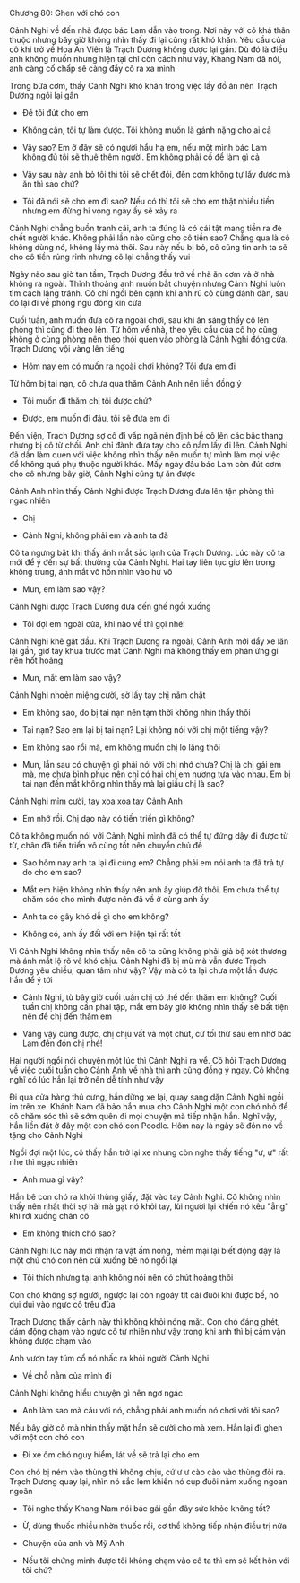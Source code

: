 




Chương 80: Ghen với chó con

Cảnh Nghi về đến nhà được bác Lam dẫn vào trong. Nơi này với cô khá thân thuộc nhưng bây giờ không nhìn thấy đi lại cũng rất khó khăn. Yêu cầu của cô khi trở về Hoa An Viên là Trạch Dương không được lại gần. Dù đó là điều anh không muốn nhưng hiện tại chỉ còn cách như vậy, Khang Nam đã nói, anh càng cố chấp sẽ càng đẩy cô ra xa mình

Trong bữa cơm, thấy Cảnh Nghi khó khăn trong việc lấy đồ ăn nên Trạch Dương ngồi lại gần

- Để tôi đút cho em

- Không cần, tôi tự làm được. Tôi không muốn là gánh nặng cho ai cả

- Vậy sao? Em ở đây sẽ có người hầu hạ em, nếu một mình bác Lam không đủ tôi sẽ thuê thêm người. Em không phải cố để làm gì cả

- Vậy sau này anh bỏ tôi thì tôi sẽ chết đói, đến cơm không tự lấy được mà ăn thì sao chứ?

- Tôi đã nói sẽ cho em đi sao? Nếu có thì tôi sẽ cho em thật nhiều tiền nhưng em đừng hi vọng ngày ấy sẽ xảy ra

Cảnh Nghi chẳng buồn tranh cãi, anh ta đúng là có cái tật mang tiền ra đè chết người khác. Không phải lần nào cũng cho cô tiền sao? Chẳng qua là cô không dùng nó, không lấy mà thôi. Sau này nếu bị bỏ, cô cũng tin anh ta sẽ cho cô tiền rủng rỉnh nhưng cô lại chẳng thấy vui

Ngày nào sau giờ tan tầm, Trạch Dương đều trở về nhà ăn cơm và ở nhà không ra ngoài. Thỉnh thoảng anh muốn bắt chuyện nhưng Cảnh Nghi luôn tìm cách lảng tránh. Cô chỉ ngồi bên cạnh khi anh rủ cô cùng đánh đàn, sau đó lại đi về phòng ngủ đóng kín cửa

Cuối tuần, anh muốn đưa cô ra ngoài chơi, sau khi ăn sáng thấy cô lên phòng thì cũng đi theo lên. Từ hôm về nhà, theo yêu cầu của cô họ cũng không ở cùng phòng nên theo thói quen vào phòng là Cảnh Nghi đóng cửa. Trạch Dương vội vàng lên tiếng

- Hôm nay em có muốn ra ngoài chơi không? Tôi đưa em đi

Từ hôm bị tai nạn, cô chưa qua thăm Cảnh Anh nên liền đồng ý

- Tôi muốn đi thăm chị tôi được chứ?

- Được, em muốn đi đâu, tôi sẽ đưa em đi

Đến viện, Trạch Dương sợ cô đi vấp ngã nên định bế cô lên các bậc thang nhưng bị cô từ chối. Anh chỉ đành đưa tay cho cô nắm lấy đi lên. Cảnh Nghi đã dần làm quen với việc không nhìn thấy nên muốn tự mình làm mọi việc để không quá phụ thuộc người khác. Mấy ngày đầu bác Lam còn đút cơm cho cô nhưng bây giờ, Cảnh Nghi cũng tự ăn được

Cảnh Anh nhìn thấy Cảnh Nghi được Trạch Dương đưa lên tận phòng thì ngạc nhiên

- Chị

- Cảnh Nghi, không phải em và anh ta đã

Cô ta ngưng bặt khi thấy ánh mắt sắc lạnh của Trạch Dương. Lúc này cô ta mới để ý đến sự bất thường của Cảnh Nghi. Hai tay liên tục giơ lên trong không trung, ánh mắt vô hồn nhìn vào hư vô

- Mun, em làm sao vậy?

Cảnh Nghi được Trạch Dương đưa đến ghế ngồi xuống

- Tôi đợi em ngoài cửa, khi nào về thì gọi nhé!

Cảnh Nghi khẽ gật đầu. Khi Trạch Dương ra ngoài, Cảnh Anh mới đẩy xe lăn lại gần, giơ tay khua trước mặt Cảnh Nghi mà không thấy em phản ứng gì nên hốt hoảng

- Mun, mắt em làm sao vậy?

Cảnh Nghi nhoẻn miệng cười, sờ lấy tay chị nắm chặt

- Em không sao, do bị tai nạn nên tạm thời không nhìn thấy thôi

- Tai nạn? Sao em lại bị tai nạn? Lại không nói với chị một tiếng vậy?

- Em không sao rồi mà, em không muốn chị lo lắng thôi

- Mun, lần sau có chuyện gì phải nói với chị nhớ chưa? Chị là chị gái em mà, mẹ chưa bình phục nên chỉ có hai chị em nương tựa vào nhau. Em bị tai nạn đến mắt không nhìn thấy mà lại giấu chị là sao?

Cảnh Nghi mỉm cười, tay xoa xoa tay Cảnh Anh

- Em nhớ rồi. Chị dạo này có tiến triển gì không?

Cô ta không muốn nói với Cảnh Nghi mình đã có thể tự đứng dậy đi được từ từ, chân đã tiến triển vô cùng tốt nên chuyển chủ đề

- Sao hôm nay anh ta lại đi cùng em? Chẳng phải em nói anh ta đã trả tự do cho em sao?

- Mắt em hiện không nhìn thấy nên anh ấy giúp đỡ thôi. Em chưa thể tự chăm sóc cho mình được nên đã về ở cùng anh ấy

- Anh ta có gây khó dễ gì cho em không?

- Không có, anh ấy đối với em hiện tại rất tốt

Vì Cảnh Nghi không nhìn thấy nên cô ta cũng không phải giả bộ xót thương mà ánh mắt lộ rõ vẻ khó chịu. Cảnh Nghi đã bị mù mà vẫn được Trạch Dương yêu chiều, quan tâm như vậy? Vậy mà cô ta lại chưa một lần được hắn để ý tới

- Cảnh Nghi, từ bây giờ cuối tuần chị có thể đến thăm em không? Cuối tuần chị không cần phải tập, mắt em bây giờ không nhìn thấy sẽ bất tiện nên để chị đến thăm em

- Vâng vậy cũng được, chị chịu vất vả một chút, cứ tối thứ sáu em nhờ bác Lam đến đón chị nhé!

Hai người ngồi nói chuyện một lúc thì Cảnh Nghi ra về. Cô hỏi Trạch Dương về việc cuối tuần cho Cảnh Anh về nhà thì anh cũng đồng ý ngay. Cô không nghĩ có lúc hắn lại trở nên dễ tính như vậy

Đi qua cửa hàng thú cưng, hắn dừng xe lại, quay sang dặn Cảnh Nghi ngồi im trên xe. Khánh Nam đã bảo hắn mua cho Cảnh Nghi một con chó nhỏ để cô chăm sóc thì sẽ sớm quên đi mọi chuyện mà tiếp nhận hắn. Nghĩ vậy, hắn liền đặt ở đây một con chó con Poodle. Hôm nay là ngày sẽ đón nó về tặng cho Cảnh Nghi

Ngồi đợi một lúc, cô thấy hắn trở lại xe nhưng còn nghe thấy tiếng "ư, ư" rất nhẹ thì ngạc nhiên

- Anh mua gì vậy?

Hắn bê con chó ra khỏi thùng giấy, đặt vào tay Cảnh Nghi. Cô không nhìn thấy nên nhất thời sợ hãi mà gạt nó khỏi tay, lùi người lại khiến nó kêu "ẳng" khi rơi xuống chân cô

- Em không thích chó sao?

Cảnh Nghi lúc này mới nhận ra vật ấm nóng, mềm mại lại biết động đậy là một chú chó con nên cúi xuống bê nó ngồi lại

- Tôi thích nhưng tại anh không nói nên có chút hoảng thôi

Con chó không sợ người, ngược lại còn ngoáy tít cái đuôi khi được bế, nó dụi dụi vào ngực cô trêu đùa

Trạch Dương thấy cảnh này thì không khỏi nóng mặt. Con chó đáng ghét, dám động chạm vào ngực cô tự nhiên như vậy trong khi anh thì bị cấm vận không được chạm vào

Anh vươn tay túm cổ nó nhấc ra khỏi người Cảnh Nghi

- Về chỗ nằm của mình đi

Cảnh Nghi không hiểu chuyện gì nên ngơ ngác

- Anh làm sao mà cáu với nó, chẳng phải anh muốn nó chơi với tôi sao?

Nếu bây giờ cô mà nhìn thấy mặt hắn sẽ cười cho mà xem. Hắn lại đi ghen với một con chó con

- Đi xe ôm chó nguy hiểm, lát về sẽ trả lại cho em

Con chó bị ném vào thùng thì không chịu, cứ ư ư cào cào vào thùng đòi ra. Trạch Dương quay lại, nhìn nó sắc lẹm khiến nó cụp đuôi nằm xuống ngoan ngoãn

- Tôi nghe thấy Khang Nam nói bác gái gần đây sức khỏe không tốt?

- Ừ, dùng thuốc nhiều nhờn thuốc rồi, cơ thể không tiếp nhận điều trị nữa

- Chuyện của anh và Mỹ Anh

- Nếu tôi chứng minh được tôi không chạm vào cô ta thì em sẽ kết hôn với tôi chứ?





